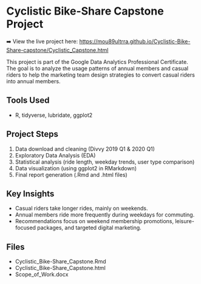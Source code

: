 
# Cyclistic Bike-Share Capstone Project
➡️ View the live project here:
https://mou89ultrra.github.io/Cyclistic-Bike-Share-capstone/Cyclistic_Capstone.html

This project is part of the Google Data Analytics Professional Certificate.
The goal is to analyze the usage patterns of annual members and casual riders
to help the marketing team design strategies to convert casual riders into annual members.

## Tools Used
- R, tidyverse, lubridate, ggplot2

## Project Steps
1. Data download and cleaning (Divvy 2019 Q1 & 2020 Q1)
2. Exploratory Data Analysis (EDA)
3. Statistical analysis (ride length, weekday trends, user type comparison)
4. Data visualization (using ggplot2 in RMarkdown)
5. Final report generation (.Rmd and .html files)

## Key Insights
- Casual riders take longer rides, mainly on weekends.
- Annual members ride more frequently during weekdays for commuting.
- Recommendations focus on weekend membership promotions, leisure-focused packages, and targeted digital marketing.

## Files
- Cyclistic_Bike-Share_Capstone.Rmd
- Cyclistic_Bike-Share_Capstone.html
- Scope_of_Work.docx
